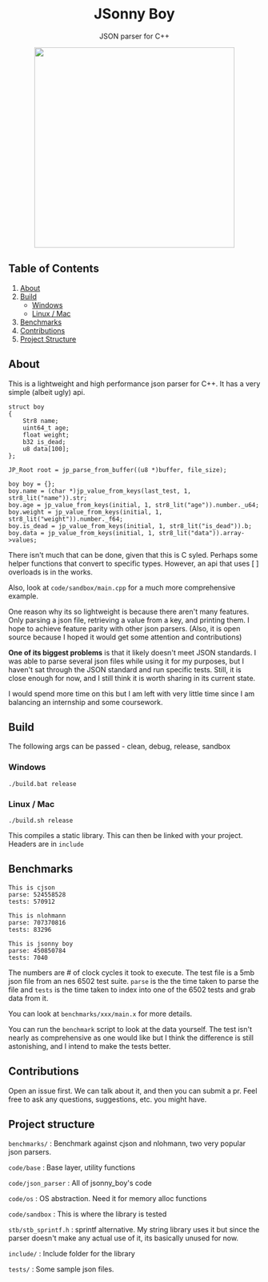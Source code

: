 <p>
<h1 align="center">JSonny Boy</h2>
<p align="center">JSON parser for C++</p>
<p align="center">
<img width="400"src="https://github.com/user-attachments/assets/7ee7d368-0b47-4dda-9650-a31f11ec7557">
</p>
</p>

## Table of Contents

1. [About](#about)
2. [Build](#build)
   - [Windows](#windows)
   - [Linux / Mac](#linux--mac)
3. [Benchmarks](#benchmarks)
4. [Contributions](#contributions)
5. [Project Structure](#project-structure)

## About
This is a lightweight and high performance json parser for C++. It has a very simple (albeit ugly) api.

```
struct boy
{
    Str8 name;
    uint64_t age;
    float weight;
    b32 is_dead;
    u8 data[100];
};

JP_Root root = jp_parse_from_buffer((u8 *)buffer, file_size);

boy boy = {};
boy.name = (char *)jp_value_from_keys(last_test, 1, str8_lit("name")).str;
boy.age = jp_value_from_keys(initial, 1, str8_lit("age")).number._u64;
boy.weight = jp_value_from_keys(initial, 1, str8_lit("weight")).number._f64;
boy.is_dead = jp_value_from_keys(initial, 1, str8_lit("is_dead")).b;
boy.data = jp_value_from_keys(initial, 1, str8_lit("data")).array->values;
```

There isn't much that can be done, given that this is C syled. Perhaps some helper functions that convert to specific types. However, an api that uses [ ] overloads is in the works.

Also, look at `code/sandbox/main.cpp` for a much more comprehensive example.

One reason why its so lightweight is because there aren't many features. Only parsing a json file, retrieving a value from a key, and printing them. I hope to achieve feature parity with other json parsers. (Also, it is open source because I hoped it would get some attention and contributions)

**One of its biggest problems** is that it likely doesn't meet JSON standards. I was able to parse several json files while using it for my purposes, but I haven't sat through the JSON standard and run specific tests. Still, it is close enough for now, and I still think it is worth sharing in its current state.

I would spend more time on this but I am left with very little time since I am balancing an internship and some coursework.

## Build
The following args can be passed - clean, debug, release, sandbox

### Windows
```
./build.bat release
```

### Linux / Mac
```
./build.sh release
```

This compiles a static library. This can then be linked with your project. Headers are in `include`

## Benchmarks
```
This is cjson
parse: 524558528
tests: 570912

This is nlohmann
parse: 707370816
tests: 83296

This is jsonny boy
parse: 450850784
tests: 7040
```

The numbers are # of clock cycles it took to execute. The test file is a 5mb json file from an nes 6502 test suite.
`parse` is the the time taken to parse the file and `tests` is the time taken to index into one of the 6502 tests and grab data from it.

You can look at `benchmarks/xxx/main.x` for more details.

You can run the `benchmark` script to look at the data yourself. The test isn't nearly as comprehensive as one would like but I think the difference is still astonishing, and I intend to make the tests better.

## Contributions
Open an issue first. We can talk about it, and then you can submit a pr. Feel free to ask any questions, suggestions, etc. you might have.

## Project structure

`benchmarks/` : Benchmark against cjson and nlohmann, two very popular json parsers.

`code/base` : Base layer, utility functions

`code/json_parser` : All of jsonny_boy's code

`code/os` : OS abstraction. Need it for memory alloc functions

`code/sandbox` : This is where the library is tested

`stb/stb_sprintf.h` : sprintf alternative. My string library uses it but since the parser doesn't make any actual use of it, its basically unused for now.

`include/` : Include folder for the library

`tests/` : Some sample json files.
